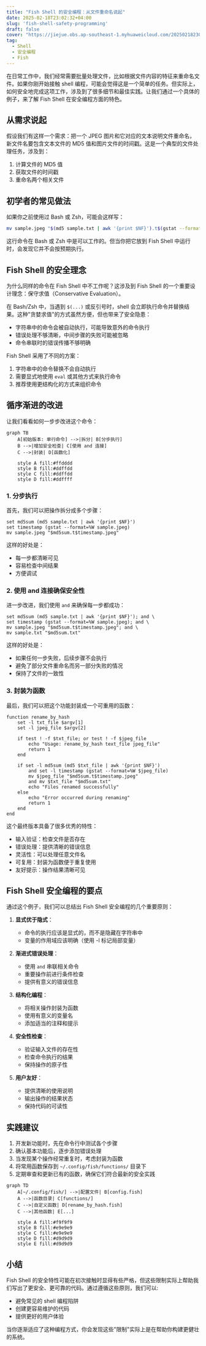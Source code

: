 ```yaml
---
title: "Fish Shell 的安全编程：从文件重命名说起"
date: 2025-02-18T23:02:32+04:00
slug: 'fish-shell-safety-programming'
draft: false
cover: "https://jiejue.obs.ap-southeast-1.myhuaweicloud.com/20250218230450853.webp"
tag:
  - Shell
  - 安全编程
  - Fish
---
```


在日常工作中，我们经常需要批量处理文件，比如根据文件内容的特征来重命名文件。如果你刚开始接触 shell 编程，可能会觉得这是一个简单的任务。但实际上，如何安全地完成这项工作，涉及到了很多细节和最佳实践。让我们通过一个具体的例子，来了解 Fish Shell 在安全编程方面的特色。

<!--more-->

## 从需求说起

假设我们有这样一个需求：把一个 JPEG 图片和它对应的文本说明文件重命名，新文件名要包含文本文件的 MD5 值和图片文件的时间戳。这是一个典型的文件处理任务，涉及到：

1. 计算文件的 MD5 值
2. 获取文件的时间戳
3. 重命名两个相关文件

## 初学者的常见做法

如果你之前使用过 Bash 或 Zsh，可能会这样写：

```bash
mv sample.jpeg "$(md5 sample.txt | awk '{print $NF}').t$(gstat --format=%W sample.jpeg).jpeg"
```

这行命令在 Bash 或 Zsh 中是可以工作的。但当你把它放到 Fish Shell 中运行时，会发现它并不会按预期执行。

## Fish Shell 的安全理念

为什么同样的命令在 Fish Shell 中不工作呢？这涉及到 Fish Shell 的一个重要设计理念：保守求值（Conservative Evaluation）。

在 Bash/Zsh 中，当遇到 `$(...)` 或反引号时，shell 会立即执行命令并替换结果。这种"贪婪求值"的方式虽然方便，但也带来了安全隐患：
- 字符串中的命令会被自动执行，可能导致意外的命令执行
- 错误处理不够清晰，中间步骤的失败可能被忽略
- 命令串联时的错误传播不够明确

Fish Shell 采用了不同的方案：
1. 字符串中的命令替换不会自动执行
2. 需要显式地使用 `eval` 或其他方式来执行命令
3. 推荐使用更结构化的方式来组织命令

## 循序渐进的改进

让我们看看如何一步步改进这个命令：

```mermaid
graph TB
    A[初始版本: 单行命令] -->|拆分| B[分步执行]
    B -->|增加安全检查| C[使用 and 连接]
    C -->|封装| D[函数化]
    
    style A fill:#ffdddd
    style B fill:#ddffdd
    style C fill:#ddffdd
    style D fill:#ddffff
```

### 1. 分步执行
首先，我们可以把操作拆分成多个步骤：

```fish
set md5sum (md5 sample.txt | awk '{print $NF}')
set timestamp (gstat --format=%W sample.jpeg)
mv sample.jpeg "$md5sum.t$timestamp.jpeg"
```

这样的好处是：
- 每一步都清晰可见
- 容易检查中间结果
- 方便调试

### 2. 使用 and 连接确保安全性

进一步改进，我们使用 `and` 来确保每一步都成功：

```fish
set md5sum (md5 sample.txt | awk '{print $NF}'); and \
set timestamp (gstat --format=%W sample.jpeg); and \
mv sample.jpeg "$md5sum.t$timestamp.jpeg"; and \
mv sample.txt "$md5sum.txt"
```

这样的好处是：
- 如果任何一步失败，后续步骤不会执行
- 避免了部分文件重命名而另一部分失败的情况
- 保持了文件的一致性

### 3. 封装为函数

最后，我们可以把这个功能封装成一个可重用的函数：

```fish
function rename_by_hash
    set -l txt_file $argv[1]
    set -l jpeg_file $argv[2]
    
    if test ! -f $txt_file; or test ! -f $jpeg_file
        echo "Usage: rename_by_hash text_file jpeg_file"
        return 1
    end
    
    if set -l md5sum (md5 $txt_file | awk '{print $NF}')
        and set -l timestamp (gstat --format=%W $jpeg_file)
        mv $jpeg_file "$md5sum.t$timestamp.jpeg"
        and mv $txt_file "$md5sum.txt"
        echo "Files renamed successfully"
    else
        echo "Error occurred during renaming"
        return 1
    end
end
```

这个最终版本具备了很多优秀的特性：
- 输入验证：检查文件是否存在
- 错误处理：提供清晰的错误信息
- 灵活性：可以处理任意文件名
- 可复用：封装为函数便于重复使用
- 友好提示：操作结果清晰可见

## Fish Shell 安全编程的要点

通过这个例子，我们可以总结出 Fish Shell 安全编程的几个重要原则：

1. **显式优于隐式**：
   - 命令的执行应该是显式的，而不是隐藏在字符串中
   - 变量的作用域应该明确（使用 -l 标记局部变量）

2. **渐进式错误处理**：
   - 使用 `and` 串联相关命令
   - 重要操作前进行条件检查
   - 提供有意义的错误信息

3. **结构化编程**：
   - 将相关操作封装为函数
   - 使用有意义的变量名
   - 添加适当的注释和提示

4. **安全性检查**：
   - 验证输入文件的存在性
   - 检查命令执行的结果
   - 保持操作的原子性

5. **用户友好**：
   - 提供清晰的使用说明
   - 输出操作的结果状态
   - 保持代码的可读性

## 实践建议

1. 开发新功能时，先在命令行中测试各个步骤
2. 确认基本功能后，逐步添加错误处理
3. 当发现某个操作经常重复时，考虑封装为函数
4. 将常用函数保存到 `~/.config/fish/functions/` 目录下
5. 定期审查和更新已有的函数，确保它们符合最新的安全实践

```mermaid
graph TD
    A[~/.config/fish/] -->|配置文件| B[config.fish]
    A -->|函数目录| C[functions/]
    C -->|自定义函数| D[rename_by_hash.fish]
    C -->|其他函数| E[...]
    
    style A fill:#f9f9f9
    style B fill:#e9e9e9
    style C fill:#e9e9e9
    style D fill:#d9d9d9
    style E fill:#d9d9d9
```

## 小结

Fish Shell 的安全特性可能在初次接触时显得有些严格，但这些限制实际上帮助我们写出了更安全、更可靠的代码。通过遵循这些原则，我们可以:
- 避免常见的 shell 编程陷阱
- 创建更容易维护的代码
- 提供更好的用户体验

当你逐渐适应了这种编程方式，你会发现这些"限制"实际上是在帮助你构建更健壮的系统。
